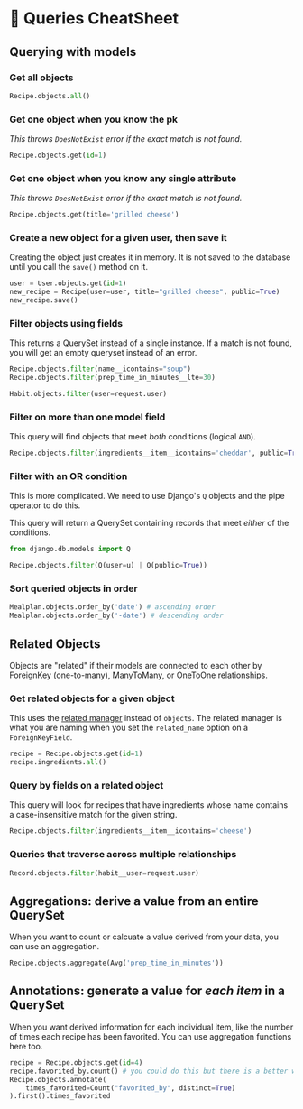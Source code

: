 # 🦉 Queries CheatSheet

## Querying with models

### Get all objects

```py
Recipe.objects.all()
```

### Get one object when you know the pk

_This throws `DoesNotExist` error if the exact match is not found._

```py
Recipe.objects.get(id=1)
```

### Get one object when you know any single attribute

_This throws `DoesNotExist` error if the exact match is not found._

```py
Recipe.objects.get(title='grilled cheese')
```

### Create a new object for a given user, then save it

Creating the object just creates it in memory. It is not saved to the database until you call the `save()` method on it.

```py
user = User.objects.get(id=1)
new_recipe = Recipe(user=user, title="grilled cheese", public=True)
new_recipe.save()
```

### Filter objects using fields

This returns a QuerySet instead of a single instance. If a match is not found, you will get an empty queryset instead of an error.

```py
Recipe.objects.filter(name__icontains="soup")
Recipe.objects.filter(prep_time_in_minutes__lte=30)

Habit.objects.filter(user=request.user)
```

### Filter on more than one model field

This query will find objects that meet _both_ conditions (logical `AND`).

```py
Recipe.objects.filter(ingredients__item__icontains='cheddar', public=True)
```

### Filter with an OR condition

This is more complicated. We need to use Django's `Q` objects and the pipe operator to do this.

This query will return a QuerySet containing records that meet _either_ of the conditions.

```py
from django.db.models import Q

Recipe.objects.filter(Q(user=u) | Q(public=True))
```

### Sort queried objects in order

```py
Mealplan.objects.order_by('date') # ascending order
Mealplan.objects.order_by('-date') # descending order
```

## Related Objects

Objects are "related" if their models are connected to each other by ForeignKey (one-to-many), ManyToMany, or OneToOne relationships.

### Get related objects for a given object

This uses the [related manager](https://docs.djangoproject.com/en/4.0/ref/models/relations/#django.db.models.fields.related.RelatedManager) instead of `objects`. The related manager is what you are naming when you set the `related_name` option on a `ForeignKeyField`.

```py
recipe = Recipe.objects.get(id=1)
recipe.ingredients.all()
```

### Query by fields on a related object

This query will look for recipes that have ingredients whose name contains a case-insensitive match for the given string.

```py
Recipe.objects.filter(ingredients__item__icontains='cheese')
```

### Queries that traverse across multiple relationships

```py
Record.objects.filter(habit__user=request.user)
```

## Aggregations: derive a value from an entire QuerySet

When you want to count or calcuate a value derived from your data, you can use an aggregation.

```py
Recipe.objects.aggregate(Avg('prep_time_in_minutes'))
```

## Annotations: generate a value for _each item_ in a QuerySet

When you want derived information for each individual item, like the number of times each recipe has been favorited. You can use aggregation functions here too.

```py
recipe = Recipe.objects.get(id=4)
recipe.favorited_by.count() # you could do this but there is a better way
Recipe.objects.annotate(
    times_favorited=Count("favorited_by", distinct=True)
).first().times_favorited
```
